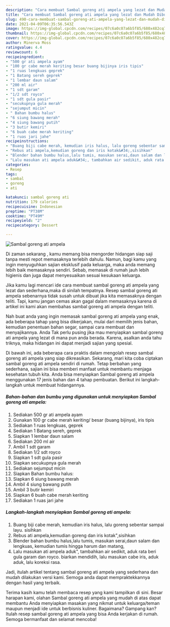 ```yaml
---
description: "Cara membuat Sambal goreng ati ampela yang lezat dan Mudah Dibuat"
title: "Cara membuat Sambal goreng ati ampela yang lezat dan Mudah Dibuat"
slug: 490-cara-membuat-sambal-goreng-ati-ampela-yang-lezat-dan-mudah-dibuat
date: 2021-04-09T06:35:56.543Z
image: https://img-global.cpcdn.com/recipes/07c6a0c07a6b5f85/680x482cq70/sambal-goreng-ati-ampela-foto-resep-utama.jpg
thumbnail: https://img-global.cpcdn.com/recipes/07c6a0c07a6b5f85/680x482cq70/sambal-goreng-ati-ampela-foto-resep-utama.jpg
cover: https://img-global.cpcdn.com/recipes/07c6a0c07a6b5f85/680x482cq70/sambal-goreng-ati-ampela-foto-resep-utama.jpg
author: Minerva Moss
ratingvalue: 4.4
reviewcount: 6
recipeingredient:
- "500 gr ati ampela ayam"
- "100 gr cabe merah keriting besar buang bijinya iris tipis"
- "1 ruas lengkuas geprek"
- "1 Batang sereh geprek"
- "1 lembar daun salam"
- "200 ml air"
- "1 sdt garam"
- "1/2 sdt royco"
- "1 sdt gula pasir"
- "secukupnya gula merah"
- "sejumput micin"
- " Bahan bumbu halus"
- "6 siung bawang merah"
- "4 siung bawang putih"
- "3 butir kemiri"
- "6 buah cabe merah keriting"
- "1 ruas jari jahe"
recipeinstructions:
- "Buang biji cabe merah, kemudian iris halus, lalu goreng sebentar sampai layu. sisihkan"
- "Rebus ati ampela,kemudian goreng dan iris kotak&#34;,sisihkan"
- "Blender bahan bumbu halus,lalu tumis, masukan serai,daun salam dan lengkuas, kemudian tumis hingga harum dan matang,"
- "Lalu masukan ati ampela aduk&#34;, tambahkan air sedikit, aduk rata beri gula garam dan royco. biarkan mendidih, lalu masukan cabe iris, aduk aduk, lalu koreksi rasa."
categories:
- Resep
tags:
- sambal
- goreng
- ati

katakunci: sambal goreng ati 
nutrition: 179 calories
recipecuisine: Indonesian
preptime: "PT38M"
cooktime: "PT49M"
recipeyield: "2"
recipecategory: Dessert

---
```



![Sambal goreng ati ampela](https://img-global.cpcdn.com/recipes/07c6a0c07a6b5f85/680x482cq70/sambal-goreng-ati-ampela-foto-resep-utama.jpg)

Di zaman  sekarang , kamu memang bisa mengorder hidangan siap saji tanpa mesti repot memasaknya terlebih dahulu. Namun, bagi kamu yang ingin menyuguhkan sajian eksklusif pada keluarga, maka anda memang lebih baik memasaknya sendiri. Sebab, memasak di rumah jauh lebih higienis dan juga dapat menyesuaikan sesuai kesukaan keluarga.

Jika kamu lagi mencari ide cara membuat sambal goreng ati ampela yang lezat dan sederhana,maka di sinilah tempatnya. Resep sambal goreng ati ampela  sebenarnya tidak susah untuk dibuat jika kita memasaknya dengan teliti. Tapi, kamu jangan cemas akan gagal dalam memasaknya 
karena di artikel ini kami akan membahas sambal goreng ati ampela dengan teliti.  



Nah buat anda yang ingin memasak sambal goreng ati ampela yang enak, ada beberapa tahap yang bisa dikerjakan, mulai dari memilih jenis bahan, kemudian penentuan bahan segar, sampai cara membuat dan menyajikannya. Anda Tak perlu pusing jika mau menyiapkan sambal goreng ati ampela yang lezat di mana pun anda berada. Karena, asalkan anda  tahu triknya, maka hidangan ini dapat menjadi sajian yang spesial.

Di bawah ini, ada beberapa cara praktis  dalam mengolah resep sambal goreng ati ampela yang siap dikreasikan. Sekarang, mari kita coba ciptakan sambal goreng ati ampela sendiri di rumah. Tetap berbahan yang sederhana, sajian ini bisa memberi manfaat untuk membantu menjaga kesehatan tubuh kita. Anda bisa menyiapkan Sambal goreng ati ampela menggunakan 17 jenis bahan dan 4 tahap pembuatan. Berikut ini langkah-langkah untuk membuat hidangannya.

<!--inarticleads1-->

##### Bahan-bahan dan bumbu yang digunakan untuk menyiapkan Sambal goreng ati ampela:

1. Sediakan 500 gr ati ampela ayam
1. Gunakan 100 gr cabe merah keriting/ besar (buang bijinya), iris tipis
1. Sediakan 1 ruas lengkuas, geprek
1. Sediakan 1 Batang sereh, geprek
1. Siapkan 1 lembar daun salam
1. Sediakan 200 ml air
1. Ambil 1 sdt garam
1. Sediakan 1/2 sdt royco
1. Siapkan 1 sdt gula pasir
1. Siapkan secukupnya gula merah
1. Sediakan sejumput micin
1. Siapkan  Bahan bumbu halus:
1. Siapkan 6 siung bawang merah
1. Ambil 4 siung bawang putih
1. Ambil 3 butir kemiri
1. Siapkan 6 buah cabe merah keriting
1. Sediakan 1 ruas jari jahe




<!--inarticleads2-->

##### Langkah-langkah menyiapkan Sambal goreng ati ampela:

1. Buang biji cabe merah, kemudian iris halus, lalu goreng sebentar sampai layu. sisihkan
1. Rebus ati ampela,kemudian goreng dan iris kotak&#34;,sisihkan
1. Blender bahan bumbu halus,lalu tumis, masukan serai,daun salam dan lengkuas, kemudian tumis hingga harum dan matang,
1. Lalu masukan ati ampela aduk&#34;, tambahkan air sedikit, aduk rata beri gula garam dan royco. biarkan mendidih, lalu masukan cabe iris, aduk aduk, lalu koreksi rasa.




Jadi, itulah artikel tentang  sambal goreng ati ampela  yang sederhana dan mudah dilakukan versi kami. Semoga anda dapat mempraktekkannya dengan hasil yang terbaik. 

Terima kasih kamu telah membaca resep yang kami tampilkan di sini. Besar harapan kami, olahan  Sambal goreng ati ampela yang mudah di atas dapat membantu Anda menyiapkan masakan yang nikmat untuk keluarga/teman maupun menjadi ide untuk berbisnis kuliner. Bagaimana? Gampang kan? Itulah resep sambal goreng ati ampela yang bisa Anda kerjakan di rumah. Semoga bermanfaat dan selamat mencoba!

